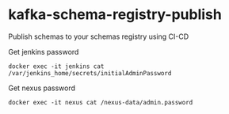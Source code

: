 # kafka-schema-registry-publish
Publish schemas to your schemas registry using CI-CD

Get jenkins password
```shell
docker exec -it jenkins cat /var/jenkins_home/secrets/initialAdminPassword
```

Get nexus password
```shell
docker exec -it nexus cat /nexus-data/admin.password
```